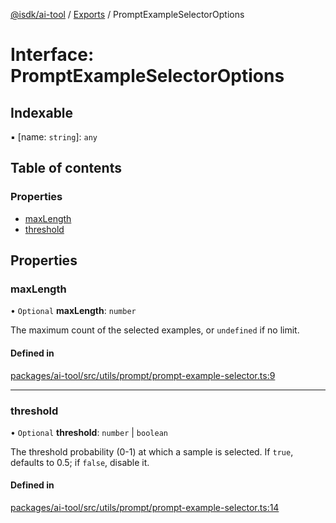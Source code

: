 [@isdk/ai-tool](../README.md) / [Exports](../modules.md) / PromptExampleSelectorOptions

# Interface: PromptExampleSelectorOptions

## Indexable

▪ [name: `string`]: `any`

## Table of contents

### Properties

- [maxLength](PromptExampleSelectorOptions.md#maxlength)
- [threshold](PromptExampleSelectorOptions.md#threshold)

## Properties

### maxLength

• `Optional` **maxLength**: `number`

The maximum count of the selected examples, or `undefined` if no limit.

#### Defined in

[packages/ai-tool/src/utils/prompt/prompt-example-selector.ts:9](https://github.com/isdk/ai-tool.js/blob/f6e1fb7a94cb6e37d6b6a73878d1bd61b26150ea/src/utils/prompt/prompt-example-selector.ts#L9)

___

### threshold

• `Optional` **threshold**: `number` \| `boolean`

The threshold probability (0-1) at which a sample is selected.
If `true`, defaults to 0.5; if `false`, disable it.

#### Defined in

[packages/ai-tool/src/utils/prompt/prompt-example-selector.ts:14](https://github.com/isdk/ai-tool.js/blob/f6e1fb7a94cb6e37d6b6a73878d1bd61b26150ea/src/utils/prompt/prompt-example-selector.ts#L14)
